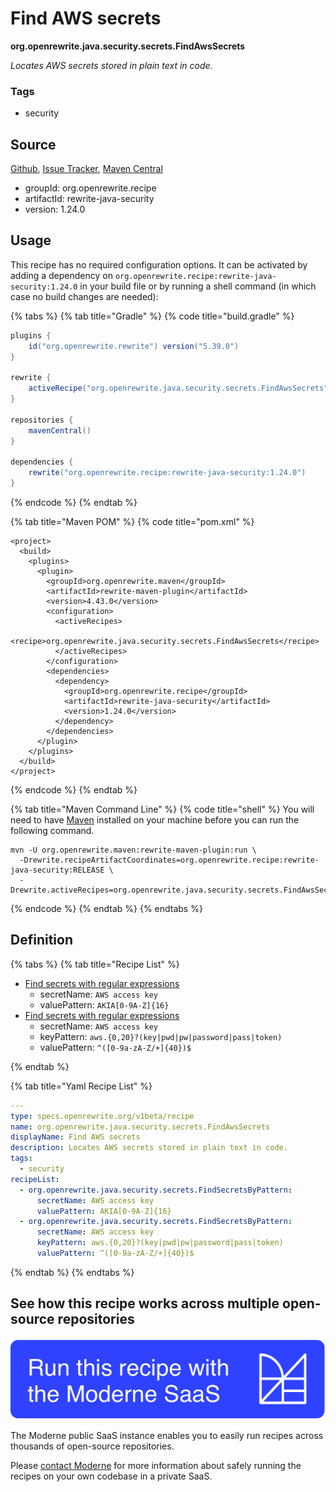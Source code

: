 # Find AWS secrets

**org.openrewrite.java.security.secrets.FindAwsSecrets**

_Locates AWS secrets stored in plain text in code._

### Tags

* security

## Source

[Github](https://github.com/openrewrite/rewrite-java-security/blob/main/src/main/resources/META-INF/rewrite/secrets.yml), [Issue Tracker](https://github.com/openrewrite/rewrite-java-security/issues), [Maven Central](https://central.sonatype.com/artifact/org.openrewrite.recipe/rewrite-java-security/1.24.0/jar)

* groupId: org.openrewrite.recipe
* artifactId: rewrite-java-security
* version: 1.24.0


## Usage

This recipe has no required configuration options. It can be activated by adding a dependency on `org.openrewrite.recipe:rewrite-java-security:1.24.0` in your build file or by running a shell command (in which case no build changes are needed): 

{% tabs %}
{% tab title="Gradle" %}
{% code title="build.gradle" %}
```groovy
plugins {
    id("org.openrewrite.rewrite") version("5.39.0")
}

rewrite {
    activeRecipe("org.openrewrite.java.security.secrets.FindAwsSecrets")
}

repositories {
    mavenCentral()
}

dependencies {
    rewrite("org.openrewrite.recipe:rewrite-java-security:1.24.0")
}
```
{% endcode %}
{% endtab %}

{% tab title="Maven POM" %}
{% code title="pom.xml" %}
```markup
<project>
  <build>
    <plugins>
      <plugin>
        <groupId>org.openrewrite.maven</groupId>
        <artifactId>rewrite-maven-plugin</artifactId>
        <version>4.43.0</version>
        <configuration>
          <activeRecipes>
            <recipe>org.openrewrite.java.security.secrets.FindAwsSecrets</recipe>
          </activeRecipes>
        </configuration>
        <dependencies>
          <dependency>
            <groupId>org.openrewrite.recipe</groupId>
            <artifactId>rewrite-java-security</artifactId>
            <version>1.24.0</version>
          </dependency>
        </dependencies>
      </plugin>
    </plugins>
  </build>
</project>
```
{% endcode %}
{% endtab %}

{% tab title="Maven Command Line" %}
{% code title="shell" %}
You will need to have [Maven](https://maven.apache.org/download.cgi) installed on your machine before you can run the following command.

```shell
mvn -U org.openrewrite.maven:rewrite-maven-plugin:run \
  -Drewrite.recipeArtifactCoordinates=org.openrewrite.recipe:rewrite-java-security:RELEASE \
  -Drewrite.activeRecipes=org.openrewrite.java.security.secrets.FindAwsSecrets
```
{% endcode %}
{% endtab %}
{% endtabs %}


## Definition

{% tabs %}
{% tab title="Recipe List" %}
* [Find secrets with regular expressions](../../../java/security/secrets/findsecretsbypattern.md)
  * secretName: `AWS access key`
  * valuePattern: `AKIA[0-9A-Z]{16}`
* [Find secrets with regular expressions](../../../java/security/secrets/findsecretsbypattern.md)
  * secretName: `AWS access key`
  * keyPattern: `aws.{0,20}?(key|pwd|pw|password|pass|token)`
  * valuePattern: `^([0-9a-zA-Z/+]{40})$`

{% endtab %}

{% tab title="Yaml Recipe List" %}
```yaml
---
type: specs.openrewrite.org/v1beta/recipe
name: org.openrewrite.java.security.secrets.FindAwsSecrets
displayName: Find AWS secrets
description: Locates AWS secrets stored in plain text in code.
tags:
  - security
recipeList:
  - org.openrewrite.java.security.secrets.FindSecretsByPattern:
      secretName: AWS access key
      valuePattern: AKIA[0-9A-Z]{16}
  - org.openrewrite.java.security.secrets.FindSecretsByPattern:
      secretName: AWS access key
      keyPattern: aws.{0,20}?(key|pwd|pw|password|pass|token)
      valuePattern: ^([0-9a-zA-Z/+]{40})$

```
{% endtab %}
{% endtabs %}

## See how this recipe works across multiple open-source repositories

[![Moderne Link Image](/.gitbook/assets/ModerneRecipeButton.png)](https://public.moderne.io/recipes/org.openrewrite.java.security.secrets.FindAwsSecrets)

The Moderne public SaaS instance enables you to easily run recipes across thousands of open-source repositories.

Please [contact Moderne](https://moderne.io/product) for more information about safely running the recipes on your own codebase in a private SaaS.
